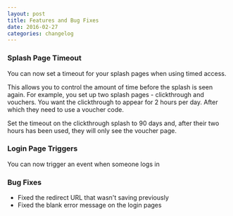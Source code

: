 ```yaml
---
layout: post
title: Features and Bug Fixes
date: 2016-02-27
categories: changelog
---
```


### Splash Page Timeout

You can now set a timeout for your splash pages when using timed access. 

This allows you to control the amount of time before the splash is seen again. For example, you set up two splash pages - clickthrough and vouchers. You want the clickthrough to appear for 2 hours per day. After which they need to use a voucher code.

Set the timeout on the clickthrough splash to 90 days and, after their two hours has been used, they will only see the voucher page.

### Login Page Triggers

You can now trigger an event when someone logs in

### Bug Fixes

- Fixed the redirect URL that wasn't saving previously
- Fixed the blank error message on the login pages

